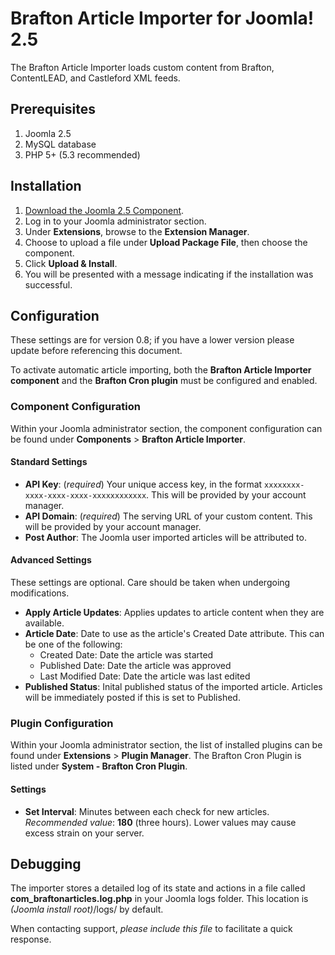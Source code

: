 Brafton Article Importer for Joomla! 2.5
==
The Brafton Article Importer loads custom content from Brafton, ContentLEAD, and Castleford XML feeds.

## Prerequisites ##
1. Joomla 2.5
2. MySQL database
3. PHP 5+ (5.3 recommended)

## Installation ##
1. [Download the Joomla 2.5 Component](https://github.com/ContentLEAD/joomla-2.5-importer/archive/master.zip).
2. Log in to your Joomla administrator section.
3. Under **Extensions**, browse to the **Extension Manager**.
4. Choose to upload a file under **Upload Package File**, then choose the component.
5. Click **Upload & Install**.
6. You will be presented with a message indicating if the installation was successful.

## Configuration ##
These settings are for version 0.8; if you have a lower version please update before referencing this document.

To activate automatic article importing, both the **Brafton Article Importer component** and the **Brafton Cron plugin** must be configured and enabled.

### Component Configuration ###
Within your Joomla administrator section, the component configuration can be found under **Components** > **Brafton Article Importer**.

#### Standard Settings ####

- **API Key**: (*required*) Your unique access key, in the format `xxxxxxxx-xxxx-xxxx-xxxx-xxxxxxxxxxxx`. This will be provided by your account manager.
- **API Domain**: (*required*) The serving URL of your custom content. This will be provided by your account manager.
- **Post Author**: The Joomla user imported articles will be attributed to.

#### Advanced Settings ####
These settings are optional. Care should be taken when undergoing modifications.

- **Apply Article Updates**: Applies updates to article content when they are available.
- **Article Date**: Date to use as the article's Created Date attribute. This can be one of the following:
    - Created Date: Date the article was started
    - Published Date: Date the article was approved
    - Last Modified Date: Date the article was last edited
- **Published Status**: Inital published status of the imported article. Articles will be immediately posted if this is set to Published.

### Plugin Configuration ###
Within your Joomla administrator section, the list of installed plugins can be found under **Extensions** > **Plugin Manager**. The Brafton Cron Plugin is listed under **System - Brafton Cron Plugin**.

#### Settings ####
- **Set Interval**: Minutes between each check for new articles. *Recommended value*: **180** (three hours). Lower values may cause excess strain on your server.

## Debugging ##
The importer stores a detailed log of its state and actions in a file called **com_braftonarticles.log.php** in your Joomla logs folder. This location is *(Joomla install root)*/logs/ by default.

When contacting support, *please include this file* to facilitate a quick response.